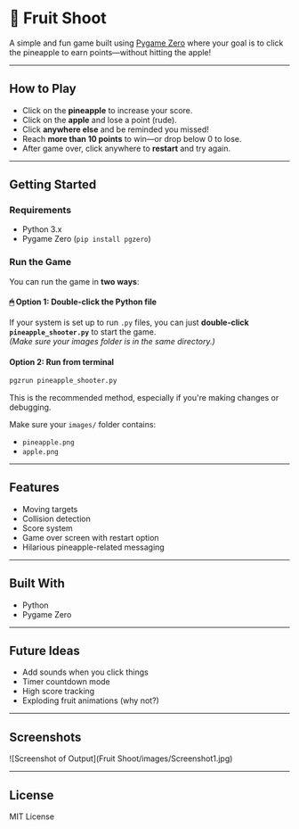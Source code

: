 # 🍍 Fruit Shoot

A simple and fun game built using [Pygame Zero](https://pygame-zero.readthedocs.io/en/stable/) where your goal is to click the pineapple to earn points—without hitting the apple!

---

##  How to Play

- Click on the **pineapple** to increase your score.
- Click on the **apple** and lose a point (rude).
- Click **anywhere else** and be reminded you missed!
- Reach **more than 10 points** to win—or drop below 0 to lose.
- After game over, click anywhere to **restart** and try again.

---

##  Getting Started

### Requirements

- Python 3.x
- Pygame Zero (`pip install pgzero`)

### Run the Game

You can run the game in **two ways**:

#### 🖱 Option 1: Double-click the Python file  
If your system is set up to run `.py` files, you can just **double-click `pineapple_shooter.py`** to start the game.  
*(Make sure your images folder is in the same directory.)*

####  Option 2: Run from terminal

```bash
pgzrun pineapple_shooter.py
```

This is the recommended method, especially if you're making changes or debugging.

Make sure your `images/` folder contains:
- `pineapple.png`
- `apple.png`

---


## Features

- Moving targets 
- Collision detection
- Score system
- Game over screen with restart option
- Hilarious pineapple-related messaging

---

##  Built With

- Python 
- Pygame Zero

---

##  Future Ideas

- Add sounds when you click things
- Timer countdown mode
- High score tracking
- Exploding fruit animations (why not?)

---

##  Screenshots

![Screenshot of Output](Fruit Shoot/images/Screenshot1.jpg)

---


## License

MIT License
```



